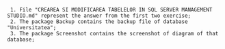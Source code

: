 
     1. File "CREAREA SI MODIFICAREA TABELELOR IN SQL SERVER MANAGEMENT STUDIO.md" represent the answer from the first two exercise;
     2. The package Backup contains the backup file of database "Universitatea";
     3. The package Screenshot contains the screenshot of diagram of that database;

